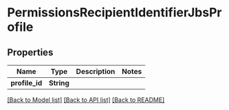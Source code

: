 # PermissionsRecipientIdentifierJbsProfile

## Properties

Name | Type | Description | Notes
------------ | ------------- | ------------- | -------------
**profile_id** | **String** |  | 

[[Back to Model list]](../README.md#documentation-for-models) [[Back to API list]](../README.md#documentation-for-api-endpoints) [[Back to README]](../README.md)


